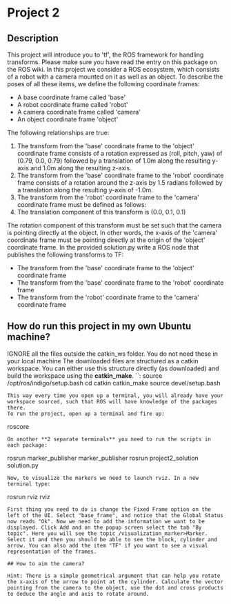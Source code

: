 # Project 2
## Description
This project will introduce you to 'tf', the ROS framework for handling transforms. Please make sure you have read the entry on this package on the ROS wiki. In this project we consider a ROS ecosystem, which consists of a robot with a camera mounted on it as well as an object. To describe the poses of all these items, we define the following coordinate frames:

* A base coordinate frame called 'base'
* A robot coordinate frame  called 'robot'
* A camera coordinate frame called 'camera'
* An object coordinate frame 'object'

The following relationships are true:

1. The transform from the 'base' coordinate frame to the 'object' coordinate frame consists of a rotation expressed as (roll, pitch, yaw) of (0.79, 0.0, 0.79) followed by a translation of 1.0m along the resulting y-axis and 1.0m along the resulting z-axis. 
2. The transform from the 'base' coordinate frame to the 'robot' coordinate frame consists of a rotation around the z-axis by 1.5 radians followed by a translation along the resulting y-axis of -1.0m. 
3. The transform from the 'robot' coordinate frame to the 'camera' coordinate frame must be defined as follows:
4. The translation component of this transform is (0.0, 0.1, 0.1)

The rotation component of this transform must be set such that the camera is pointing directly at the object. In other words, the x-axis of the 'camera' coordinate frame must be pointing directly at the origin of the 'object' coordinate frame. 
In the provided solution.py write a ROS node that publishes the following transforms to TF:

* The transform from the 'base' coordinate frame to the 'object' coordinate frame 
* The transform from the 'base' coordinate frame to the 'robot' coordinate frame 
* The transform from the 'robot' coordinate frame to the 'camera' coordinate frame

## How do run this project in my own Ubuntu machine?
IGNORE all the files outside the catkin_ws folder. You do not need these in your local machine 
The downloaded files are structured as a catkin workspace. You can either use this structure directly (as downloaded) and build the workspace using the **catkin_make**.
``:
source /opt/ros/indigo/setup.bash
cd catkin
catkin_make
source devel/setup.bash
```
This way every time you open up a terminal, you will already have your workspace sourced, such that ROS will have knowledge of the packages there.
To run the project, open up a terminal and fire up:
```
roscore
```
On another **2 separate terminals** you need to run the scripts in each package:
```
rosrun marker_publisher marker_publisher 
rosrun project2_solution solution.py 
```
Now, to visualize the markers we need to launch rviz. In a new terminal type:
```
rosrun rviz rviz
```
First thing you need to do is change the Fixed Frame option on the left of the UI. Select "base_frame", and notice that the Global Status now reads "Ok". Now we need to add the information we want to be displayed. Click Add and on the popup screen select the tab "By topic". Here you will see the topic /visualization_marker>Marker. Select it and then you should be able to see the block, cylinder and arrow. You can also add the item "TF" if you want to see a visual representation of the frames.

## How to aim the camera?

Hint: There is a simple geometrical argument that can help you rotate the x-axis of the arrow to point at the cylinder. Calculate the vector pointing from the camera to the object, use the dot and cross products to deduce the angle and axis to rotate around.
